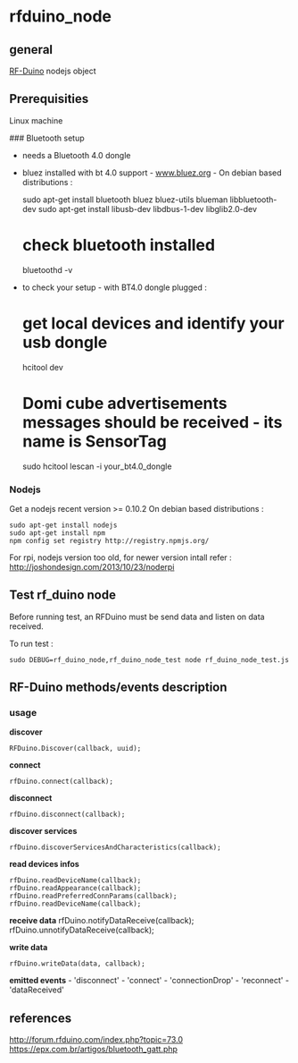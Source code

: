 # rfduino_node

## general

[RF-Duino](http://www.rfduino.com/) nodejs object


## Prerequisities
Linux machine

### Bluetooth setup
   - needs a Bluetooth 4.0 dongle
   - bluez installed with bt 4.0 support - www.bluez.org - On debian based distributions :
   
        sudo apt-get install bluetooth bluez bluez-utils blueman libbluetooth-dev
	    sudo apt-get install libusb-dev libdbus-1-dev libglib2.0-dev
	    
	    # check bluetooth installed
        bluetoothd -v
        
   - to check your setup - with BT4.0 dongle plugged :

        # get local devices and identify your usb dongle
        hcitool dev 
        # Domi cube advertisements messages should be received - its name is SensorTag
        sudo hcitool lescan -i your_bt4.0_dongle 

### Nodejs
Get a nodejs recent version >= 0.10.2 On debian based distributions : 

    sudo apt-get install nodejs
    sudo apt-get install npm
    npm config set registry http://registry.npmjs.org/

For rpi, nodejs version too old, for newer version intall refer : http://joshondesign.com/2013/10/23/noderpi

## Test rf_duino node

Before running test, an RFDuino must be send data and listen on data received. 

To run test :

    sudo DEBUG=rf_duino_node,rf_duino_node_test node rf_duino_node_test.js
    
## RF-Duino  methods/events description

### usage

__discover__

    RFDuino.Discover(callback, uuid);

__connect__

    rfDuino.connect(callback);
    
__disconnect__

    rfDuino.disconnect(callback);

__discover services__

    rfDuino.discoverServicesAndCharacteristics(callback);

__read devices infos__

    rfDuino.readDeviceName(callback);
    rfDuino.readAppearance(callback);
    rfDuino.readPreferredConnParams(callback);
    rfDuino.readDeviceName(callback);

__receive data__
	rfDuino.notifyDataReceive(callback);
	rfDuino.unnotifyDataReceive(callback);

__write data__

    rfDuino.writeData(data, callback);

__emitted events__
	- 'disconnect'
	- 'connect'
    - 'connectionDrop'
    - 'reconnect'
    - 'dataReceived'

## references 

 http://forum.rfduino.com/index.php?topic=73.0
 https://epx.com.br/artigos/bluetooth_gatt.php